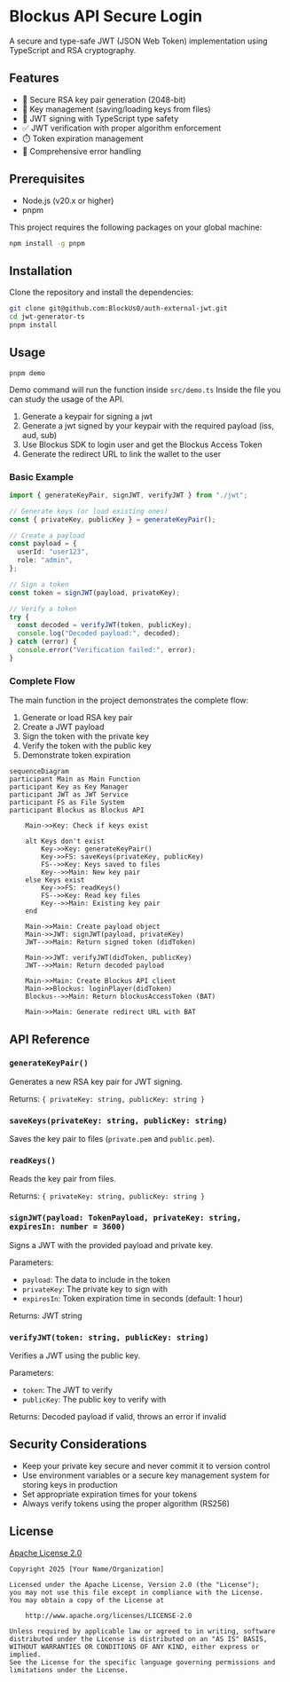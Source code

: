 # Blockus API Secure Login

A secure and type-safe JWT (JSON Web Token) implementation using TypeScript and RSA cryptography.

## Features

- 🔐 Secure RSA key pair generation (2048-bit)
- 🔑 Key management (saving/loading keys from files)
- 📝 JWT signing with TypeScript type safety
- ✅ JWT verification with proper algorithm enforcement
- ⏱️ Token expiration management
- 🔄 Comprehensive error handling

## Prerequisites

- Node.js (v20.x or higher)
- pnpm

This project requires the following packages on your global machine:

```bash
npm install -g pnpm
```

## Installation

Clone the repository and install the dependencies:

```bash
git clone git@github.com:BlockUs0/auth-external-jwt.git
cd jwt-generator-ts
pnpm install
```

## Usage

```
pnpm demo
```

Demo command will run the function inside `src/demo.ts`
Inside the file you can study the usage of the API.

1. Generate a keypair for signing a jwt
2. Generate a jwt signed by your keypair with the required payload (iss, aud, sub)
3. Use Blockus SDK to login user and get the Blockus Access Token
4. Generate the redirect URL to link the wallet to the user

### Basic Example

```typescript
import { generateKeyPair, signJWT, verifyJWT } from "./jwt";

// Generate keys (or load existing ones)
const { privateKey, publicKey } = generateKeyPair();

// Create a payload
const payload = {
  userId: "user123",
  role: "admin",
};

// Sign a token
const token = signJWT(payload, privateKey);

// Verify a token
try {
  const decoded = verifyJWT(token, publicKey);
  console.log("Decoded payload:", decoded);
} catch (error) {
  console.error("Verification failed:", error);
}
```

### Complete Flow

The main function in the project demonstrates the complete flow:

1. Generate or load RSA key pair
2. Create a JWT payload
3. Sign the token with the private key
4. Verify the token with the public key
5. Demonstrate token expiration

```mermaid
sequenceDiagram
participant Main as Main Function
participant Key as Key Manager
participant JWT as JWT Service
participant FS as File System
participant Blockus as Blockus API

    Main->>Key: Check if keys exist

    alt Keys don't exist
        Key->>Key: generateKeyPair()
        Key->>FS: saveKeys(privateKey, publicKey)
        FS-->>Key: Keys saved to files
        Key-->>Main: New key pair
    else Keys exist
        Key->>FS: readKeys()
        FS-->>Key: Read key files
        Key-->>Main: Existing key pair
    end

    Main->>Main: Create payload object
    Main->>JWT: signJWT(payload, privateKey)
    JWT-->>Main: Return signed token (didToken)

    Main->>JWT: verifyJWT(didToken, publicKey)
    JWT-->>Main: Return decoded payload

    Main->>Main: Create Blockus API client
    Main->>Blockus: loginPlayer(didToken)
    Blockus-->>Main: Return blockusAccessToken (BAT)

    Main->>Main: Generate redirect URL with BAT
```

## API Reference

### `generateKeyPair()`

Generates a new RSA key pair for JWT signing.

Returns: `{ privateKey: string, publicKey: string }`

### `saveKeys(privateKey: string, publicKey: string)`

Saves the key pair to files (`private.pem` and `public.pem`).

### `readKeys()`

Reads the key pair from files.

Returns: `{ privateKey: string, publicKey: string }`

### `signJWT(payload: TokenPayload, privateKey: string, expiresIn: number = 3600)`

Signs a JWT with the provided payload and private key.

Parameters:

- `payload`: The data to include in the token
- `privateKey`: The private key to sign with
- `expiresIn`: Token expiration time in seconds (default: 1 hour)

Returns: JWT string

### `verifyJWT(token: string, publicKey: string)`

Verifies a JWT using the public key.

Parameters:

- `token`: The JWT to verify
- `publicKey`: The public key to verify with

Returns: Decoded payload if valid, throws an error if invalid

## Security Considerations

- Keep your private key secure and never commit it to version control
- Use environment variables or a secure key management system for storing keys in production
- Set appropriate expiration times for your tokens
- Always verify tokens using the proper algorithm (RS256)

## License

[Apache License 2.0](LICENSE)

```
Copyright 2025 [Your Name/Organization]

Licensed under the Apache License, Version 2.0 (the "License");
you may not use this file except in compliance with the License.
You may obtain a copy of the License at

    http://www.apache.org/licenses/LICENSE-2.0

Unless required by applicable law or agreed to in writing, software
distributed under the License is distributed on an "AS IS" BASIS,
WITHOUT WARRANTIES OR CONDITIONS OF ANY KIND, either express or implied.
See the License for the specific language governing permissions and
limitations under the License.
```
